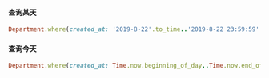 #### 查询某天
```ruby
Department.where(created_at: '2019-8-22'.to_time..'2019-8-22 23:59:59'.to_time)
```

#### 查询今天
```ruby
Department.where(created_at: Time.now.beginning_of_day..Time.now.end_of_day)
```
